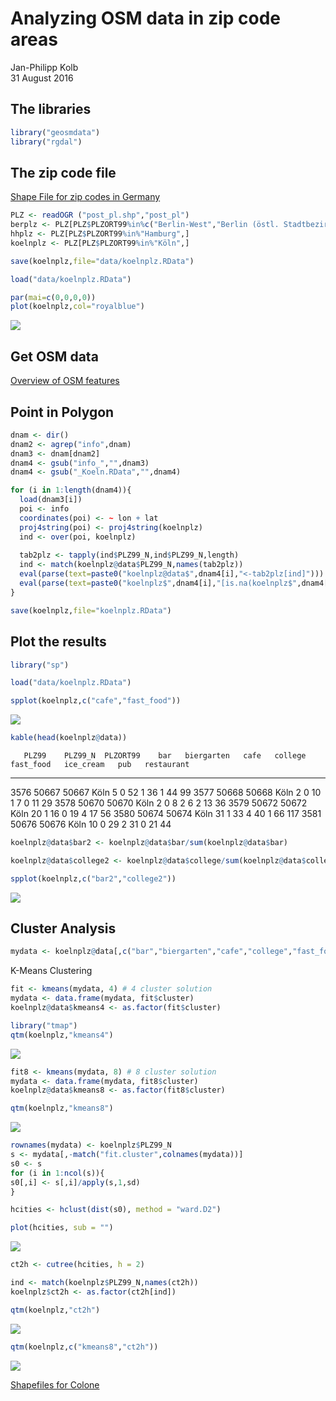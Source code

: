 # Analyzing OSM data in zip code areas
Jan-Philipp Kolb  
31 August 2016  



## The libraries


```r
library("geosmdata")
library("rgdal")
```

## The zip code file

[Shape File for zip codes in Germany](http://www.metaspatial.net/download/plz.tar.gz)


```r
PLZ <- readOGR ("post_pl.shp","post_pl")
berplz <- PLZ[PLZ$PLZORT99%in%c("Berlin-West","Berlin (östl. Stadtbezirke)"),]
hhplz <- PLZ[PLZ$PLZORT99%in%"Hamburg",]
koelnplz <- PLZ[PLZ$PLZORT99%in%"Köln",]

save(koelnplz,file="data/koelnplz.RData")
```


```r
load("data/koelnplz.RData")
```


```r
par(mai=c(0,0,0,0))
plot(koelnplz,col="royalblue")
```

![](OSM_GermanCities_files/figure-html/unnamed-chunk-4-1.png)<!-- -->

## Get OSM data

[Overview of OSM features](http://wiki.openstreetmap.org/wiki/DE:Map_Features)



## Point in Polygon


```r
dnam <- dir()
dnam2 <- agrep("info",dnam)
dnam3 <- dnam[dnam2]
dnam4 <- gsub("info_","",dnam3)
dnam4 <- gsub("_Koeln.RData","",dnam4)

for (i in 1:length(dnam4)){
  load(dnam3[i])
  poi <- info
  coordinates(poi) <- ~ lon + lat
  proj4string(poi) <- proj4string(koelnplz)
  ind <- over(poi, koelnplz)
  
  tab2plz <- tapply(ind$PLZ99_N,ind$PLZ99_N,length)
  ind <- match(koelnplz@data$PLZ99_N,names(tab2plz))
  eval(parse(text=paste0("koelnplz@data$",dnam4[i],"<-tab2plz[ind]")))
  eval(parse(text=paste0("koelnplz$",dnam4[i],"[is.na(koelnplz$",dnam4[i],")]<-0")))
}

save(koelnplz,file="koelnplz.RData")
```

## Plot the results


```r
library("sp")
```



```r
load("data/koelnplz.RData")

spplot(koelnplz,c("cafe","fast_food"))
```

![](OSM_GermanCities_files/figure-html/unnamed-chunk-7-1.png)<!-- -->


```r
kable(head(koelnplz@data))
```

       PLZ99    PLZ99_N  PLZORT99    bar   biergarten   cafe   college   fast_food   ice_cream   pub   restaurant
-----  ------  --------  ---------  ----  -----------  -----  --------  ----------  ----------  ----  -----------
3576   50667      50667  Köln          5            0     52         1          36           1    44           99
3577   50668      50668  Köln          2            0     10         1           7           0    11           29
3578   50670      50670  Köln          2            0      8         2           6           2    13           36
3579   50672      50672  Köln         20            1     16         0          19           4    17           56
3580   50674      50674  Köln         31            1     33         4          40           1    66          117
3581   50676      50676  Köln         10            0     29         2          31           0    21           44




```r
koelnplz@data$bar2 <- koelnplz@data$bar/sum(koelnplz@data$bar)

koelnplz@data$college2 <- koelnplz@data$college/sum(koelnplz@data$college)
```


```r
spplot(koelnplz,c("bar2","college2"))
```

![](OSM_GermanCities_files/figure-html/unnamed-chunk-10-1.png)<!-- -->

## Cluster Analysis


```r
mydata <- koelnplz@data[,c("bar","biergarten","cafe","college","fast_food","ice_cream","pub","restaurant")]
```

K-Means Clustering


```r
fit <- kmeans(mydata, 4) # 4 cluster solution
mydata <- data.frame(mydata, fit$cluster)
koelnplz@data$kmeans4 <- as.factor(fit$cluster)
```



```r
library("tmap")
qtm(koelnplz,"kmeans4")
```

![](OSM_GermanCities_files/figure-html/unnamed-chunk-13-1.png)<!-- -->


```r
fit8 <- kmeans(mydata, 8) # 8 cluster solution
mydata <- data.frame(mydata, fit8$cluster)
koelnplz@data$kmeans8 <- as.factor(fit8$cluster)
```


```r
qtm(koelnplz,"kmeans8")
```

![](OSM_GermanCities_files/figure-html/unnamed-chunk-15-1.png)<!-- -->



```r
rownames(mydata) <- koelnplz$PLZ99_N
s <- mydata[,-match("fit.cluster",colnames(mydata))]
s0 <- s
for (i in 1:ncol(s)){
s0[,i] <- s[,i]/apply(s,1,sd)  
}

hcities <- hclust(dist(s0), method = "ward.D2")

plot(hcities, sub = "")
```

![](OSM_GermanCities_files/figure-html/unnamed-chunk-16-1.png)<!-- -->



```r
ct2h <- cutree(hcities, h = 2)
```


```r
ind <- match(koelnplz$PLZ99_N,names(ct2h))
koelnplz$ct2h <- as.factor(ct2h[ind])
```



```r
qtm(koelnplz,"ct2h")
```

![](OSM_GermanCities_files/figure-html/unnamed-chunk-19-1.png)<!-- -->

```r
qtm(koelnplz,c("kmeans8","ct2h"))
```

![](OSM_GermanCities_files/figure-html/unnamed-chunk-19-2.png)<!-- -->


[Shapefiles for Colone](http://offenedaten-koeln.de/dataset/stadtteile)


